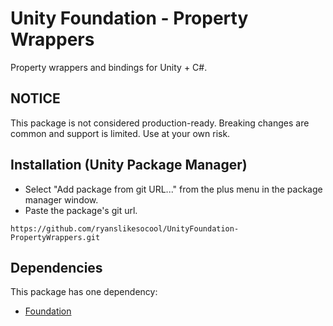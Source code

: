 # Unity Foundation - Property Wrappers
Property wrappers and bindings for Unity + C#.

## NOTICE
This package is not considered production-ready.  Breaking changes are common and support is limited.  Use at your own risk.

## Installation (Unity Package Manager)
- Select "Add package from git URL..." from the plus menu in the package manager window.
- Paste the package's git url.
```
https://github.com/ryanslikesocool/UnityFoundation-PropertyWrappers.git
```

## Dependencies
This package has one dependency:
- [Foundation](https://github.com/ryanslikesocool/UnityFoundation)
